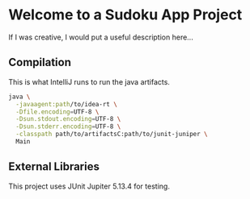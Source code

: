 # Welcome to a Sudoku App Project

If I was creative, I would put a useful description here...

## Compilation

This is what IntelliJ runs to run the java artifacts.

```sh
java \
  -javaagent:path/to/idea-rt \
  -Dfile.encoding=UTF-8 \
  -Dsun.stdout.encoding=UTF-8 \
  -Dsun.stderr.encoding=UTF-8 \
  -classpath path/to/artifactsC:path/to/junit-juniper \
  Main
```

## External Libraries

This project uses JUnit Jupiter 5.13.4 for testing.
 
